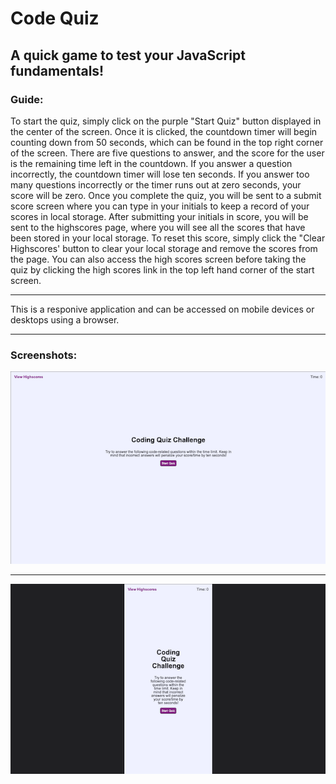 # Code Quiz

## A quick game to test your JavaScript fundamentals!

### Guide:

To start the quiz, simply click on the purple "Start Quiz" button displayed in the center of the screen. Once it is clicked, the countdown timer will begin counting down from 50 seconds, which can be found in the top right corner of the screen. There are five questions to answer, and the score for the user is the remaining time left in the countdown. If you answer a question incorrectly, the countdown timer will lose ten seconds. If you answer too many questions incorrectly or the timer runs out at zero seconds, your score will be zero. Once you complete the quiz, you will be sent to a submit score screen where you can type in your initials to keep a record of your scores in local storage. After submitting your initials in score, you will be sent to the highscores page, where you will see all the scores that have been stored in your local storage. To reset this score, simply click the "Clear Highscores' button to clear your local storage and remove the scores from the page. You can also access the high scores screen before taking the quiz by clicking the high scores link in the top left hand corner of the start screen.

---

This is a responive application and can be accessed on mobile devices or desktops using a browser.

---

### Screenshots:

![Screenshot of application at 1400px for desktops](./assets/images/Screenshot%202023-04-03%20at%203.05.33%20PM.png)

---

![Screenshot of application at 390px for mobile devices](./assets/images/Screenshot%202023-04-03%20at%203.06.18%20PM.png)